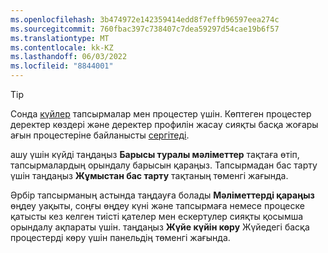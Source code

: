 ```yaml
---
ms.openlocfilehash: 3b474972e142359414edd8f7effb96597eea274c
ms.sourcegitcommit: 760fbac397c738407c7dea59297d54cae19b6f57
ms.translationtype: MT
ms.contentlocale: kk-KZ
ms.lasthandoff: 06/03/2022
ms.locfileid: "8844001"
---
```

> [!TIP] 
> Сонда [күйлер](../system.md#status-definitions) тапсырмалар мен процестер үшін. Көптеген процестер деректер көздері және деректер профилін жасау сияқты басқа жоғары ағын процестеріне байланысты [сергітеді](../system.md#refresh-processes). 
> 
> ашу үшін күйді таңдаңыз **Барысы туралы мәліметтер** тақтаға өтіп, тапсырмалардың орындалу барысын қараңыз. Тапсырмадан бас тарту үшін таңдаңыз **Жұмыстан бас тарту** тақтаның төменгі жағында. 
> 
> Әрбір тапсырманың астында таңдауға болады **Мәліметтерді қараңыз** өңдеу уақыты, соңғы өңдеу күні және тапсырмаға немесе процеске қатысты кез келген тиісті қателер мен ескертулер сияқты қосымша орындалу ақпараты үшін. таңдаңыз **Жүйе күйін көру** Жүйедегі басқа процестерді көру үшін панельдің төменгі жағында.